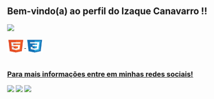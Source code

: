 ## Bem-vindo(a) ao perfil do Izaque Canavarro !!

 <div>
   <a href="https://github.com/Iniciante-Mirim">
   <img height="180em" src="https://github-readme-stats.vercel.app/api?username=Iniciante-Mirim&show_icons=true&theme=radical&include_all_commits=true&count_private=true"/>
    
<div style="display: inline_block"><br>
  <img align="center" alt="HTML" height="30" width="40" src="https://raw.githubusercontent.com/devicons/devicon/master/icons/html5/html5-original.svg">
  <img align="center" alt="CSS" height="30" width="40" src="https://raw.githubusercontent.com/devicons/devicon/master/icons/css3/css3-original.svg">
</div>
 
<br>
 
### Para mais informações entre em minhas redes sociais!
 
<div> 
  <a href="https://discord.com/channels/@me" target="_blank"><img src="https://img.shields.io/badge/Discord-7289DA?style=for-the-badge&logo=discord&logoColor=white" target="_blank"></a> 
  <a href="mailto:canavarroizaque44@gmail.com"><img src="https://img.shields.io/badge/-Gmail-%23333?style=for-the-badge&logo=gmaill&logoColor=white" target="_blank"></a>
  <a href="https://www.linkedin.com/in/izaque-canavarro-4932282b5/" target="_blank"><img src="https://img.shields.io/badge/-LinkedIn-%230077B5?style=for-the-badge&logo=linkedin&logoColor=white" target="_blank"></a>
</div>
